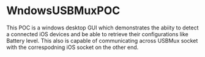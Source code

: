 # WndowsUSBMuxPOC
This POC is a windows desktop GUI which demonstrates the abiity to detect a connected iOS devices and be able to retrieve their configurations like Battery level. This also is capable of communicating across USBMux socket with the correspodning iOS socket on the other end.
